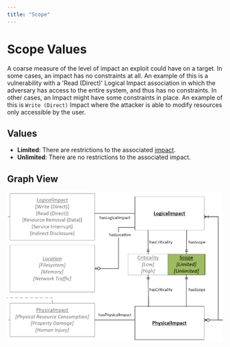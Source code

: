 ```yaml
---
title: "Scope"
---
```


# Scope Values

A coarse measure of the level of impact an exploit could have on a target. In some cases, an impact has no constraints at all. An example of this is a vulnerability with a 'Read (Direct)' Logical Impact association in which the adversary has access to the entire system, and thus has no constraints. In other cases, an Impact might have some constraints in place. An example of this is `Write (Direct)` Impact where the attacker is able to modify resources only accessible by the user.

## Values

- **Limited**:  There are restrictions to the associated [impact](../../objects/impact).
- **Unlimited**:  There are no restrictions to the associated impact.

## Graph View

![Scope Graph](/figures/graphsnippets/ScopeSnippet.png "Scope Graph")